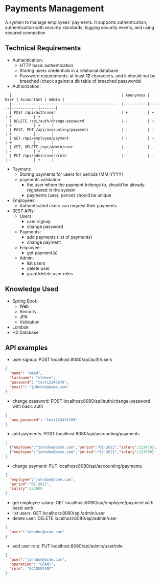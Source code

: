 # Payments Management
A system to manage employees' payments. 
It supports authentication, authentication with security standards, logging security events, and using secured connection

## Technical Requirements
- Authentication:
    - HTTP basic authentication
    - Storing users credentials in a relational database
    - Password requirements: at least **12** characters, and it should not be breached (check against a db table of breached passwords)
- Authorization:
````
  |                                                  | Anonymous | User | Accountant | Admin |
  |------------------------------------------------  |-----------|------|------------|-------|
  | POST /api/auth/user                              | +         | +    | +          | +     |
  | DELETE /api/auth/change-password                 | -         | +    | +          | +     |
  | POST, PUT /api/accounting/payments               | -         | -    | +          | -     |
  | GET /api/employee/payment                        | -         | +    | +          | -     |
  | GET, DELETE /api/admin/user                      | -         | -    | -          | +     |
  | PUT /api/admin/user/role                         | -         | -    | -          | +     |
````
- Payment:
    - Storing payments for users for periods (MM-YYYY)
    - payments validation:
        - the user whom the payment belongs to, should be already registered in the system
        - payments (user, period) should be unique
- Employees:
    - Authenticated users can request their payments
- REST APIs:
    - Users:
        - user signup
        - change password
    - Payments:
        - add payments (list of payments)
        - change payment
    - Employee:
        - get payment(s)
    - Admin:
        - list users
        - delete user
        - grant/delete user roles

## Knowledge Used
- Spring Boot:
    - Web
    - Security
    - JPA
    - Validation
- Lombok
- H2 Database

## API examples
- user signup: POST localhost:8080/api/auth/users
```json
{
  "name": "emad",
  "lastname": "eldeen",
  "password": "test12345678",
  "email": "johndoe@acme.com"
}
```
- change password: POST localhost:8080/api/auth/change-password with basic auth
```json
{
  "new_password": "test123456789"
}
```
- add payments: POST localhost:8080/api/accounting/payments
```json
[
  {"employee":"johndoe@acme.com","period":"01-2021","salary":123456}, 
  {"employee":"johndoe@acme.com","period":"02-2021","salary":123700}
]
```
- change payment: PUT localhost:8080/api/accounting/payments
```json
{
  "employee":"johndoe@acme.com",
  "period":"01-2021",
  "salary":123900
}
```
- get employee salary: GET localhost:8080/api/employee/payment with basic auth
- list users: GET localhost:8080/api/admin/user
- delete user: DELETE localhost:8080/api/admin/user
```json
{
  "user":"johndoe@acme.com"
}
```
- add user role: PUT localhost:8080/api/admin/user/role
```json
{
  "user":"johndoe@acme.com",
  "operation": "GRANT",
  "role": "ACCOUNTANT"
}
```
